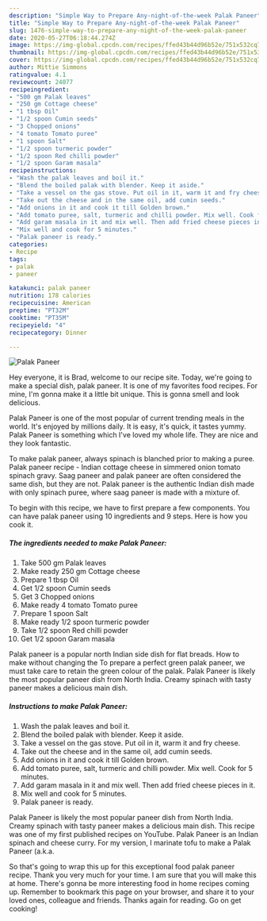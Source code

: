 ```yaml
---
description: "Simple Way to Prepare Any-night-of-the-week Palak Paneer"
title: "Simple Way to Prepare Any-night-of-the-week Palak Paneer"
slug: 1476-simple-way-to-prepare-any-night-of-the-week-palak-paneer
date: 2020-05-27T06:18:44.274Z
image: https://img-global.cpcdn.com/recipes/ffed43b44d96b52e/751x532cq70/palak-paneer-recipe-main-photo.jpg
thumbnail: https://img-global.cpcdn.com/recipes/ffed43b44d96b52e/751x532cq70/palak-paneer-recipe-main-photo.jpg
cover: https://img-global.cpcdn.com/recipes/ffed43b44d96b52e/751x532cq70/palak-paneer-recipe-main-photo.jpg
author: Mittie Simmons
ratingvalue: 4.1
reviewcount: 24077
recipeingredient:
- "500 gm Palak leaves"
- "250 gm Cottage cheese"
- "1 tbsp Oil"
- "1/2 spoon Cumin seeds"
- "3 Chopped onions"
- "4 tomato Tomato puree"
- "1 spoon Salt"
- "1/2 spoon turmeric powder"
- "1/2 spoon Red chilli powder"
- "1/2 spoon Garam masala"
recipeinstructions:
- "Wash the palak leaves and boil it."
- "Blend the boiled palak with blender. Keep it aside."
- "Take a vessel on the gas stove. Put oil in it, warm it and fry cheese."
- "Take out the cheese and in the same oil, add cumin seeds."
- "Add onions in it and cook it till Golden brown."
- "Add tomato puree, salt, turmeric and chilli powder. Mix well. Cook for 5 minutes."
- "Add garam masala in it and mix well. Then add fried cheese pieces in it."
- "Mix well and cook for 5 minutes."
- "Palak paneer is ready."
categories:
- Recipe
tags:
- palak
- paneer

katakunci: palak paneer 
nutrition: 178 calories
recipecuisine: American
preptime: "PT32M"
cooktime: "PT35M"
recipeyield: "4"
recipecategory: Dinner

---
```



![Palak Paneer](https://img-global.cpcdn.com/recipes/ffed43b44d96b52e/751x532cq70/palak-paneer-recipe-main-photo.jpg)

Hey everyone, it is Brad, welcome to our recipe site. Today, we're going to make a special dish, palak paneer. It is one of my favorites food recipes. For mine, I'm gonna make it a little bit unique. This is gonna smell and look delicious.

Palak Paneer is one of the most popular of current trending meals in the world. It's enjoyed by millions daily. It is easy, it's quick, it tastes yummy. Palak Paneer is something which I've loved my whole life. They are nice and they look fantastic.

To make palak paneer, always spinach is blanched prior to making a puree. Palak paneer recipe - Indian cottage cheese in simmered onion tomato spinach gravy. Saag paneer and palak paneer are often considered the same dish, but they are not. Palak paneer is the authentic Indian dish made with only spinach puree, where saag paneer is made with a mixture of.


To begin with this recipe, we have to first prepare a few components. You can have palak paneer using 10 ingredients and 9 steps. Here is how you cook it.

<!--inarticleads1-->

##### The ingredients needed to make Palak Paneer:

1. Take 500 gm Palak leaves
1. Make ready 250 gm Cottage cheese
1. Prepare 1 tbsp Oil
1. Get 1/2 spoon Cumin seeds
1. Get 3 Chopped onions
1. Make ready 4 tomato Tomato puree
1. Prepare 1 spoon Salt
1. Make ready 1/2 spoon turmeric powder
1. Take 1/2 spoon Red chilli powder
1. Get 1/2 spoon Garam masala


Palak paneer is a popular north Indian side dish for flat breads. How to make without changing the To prepare a perfect green palak paneer, we must take care to retain the green colour of the palak. Palak Paneer is likely the most popular paneer dish from North India. Creamy spinach with tasty paneer makes a delicious main dish. 

<!--inarticleads2-->

##### Instructions to make Palak Paneer:

1. Wash the palak leaves and boil it.
1. Blend the boiled palak with blender. Keep it aside.
1. Take a vessel on the gas stove. Put oil in it, warm it and fry cheese.
1. Take out the cheese and in the same oil, add cumin seeds.
1. Add onions in it and cook it till Golden brown.
1. Add tomato puree, salt, turmeric and chilli powder. Mix well. Cook for 5 minutes.
1. Add garam masala in it and mix well. Then add fried cheese pieces in it.
1. Mix well and cook for 5 minutes.
1. Palak paneer is ready.


Palak Paneer is likely the most popular paneer dish from North India. Creamy spinach with tasty paneer makes a delicious main dish. This recipe was one of my first published recipes on YouTube. Palak Paneer is an Indian spinach and cheese curry. For my version, I marinate tofu to make a Palak Paneer (a.k.a. 

So that's going to wrap this up for this exceptional food palak paneer recipe. Thank you very much for your time. I am sure that you will make this at home. There's gonna be more interesting food in home recipes coming up. Remember to bookmark this page on your browser, and share it to your loved ones, colleague and friends. Thanks again for reading. Go on get cooking!
